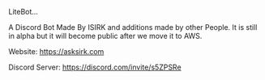 LiteBot...


A Discord Bot Made By ISIRK and additions made by other People.
It is still in alpha but it will become public after we move it to AWS.


Website: https://asksirk.com


Discord Server: https://discord.com/invite/s5ZPSRe
